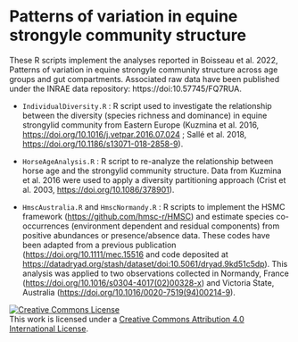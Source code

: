 # Patterns of variation in equine strongyle community structure

These R scripts implement the analyses reported in Boisseau et al. 2022, Patterns of variation in equine strongyle community structure across age groups and gut compartments. Associated raw data have been published under the INRAE data repository: https://doi:10.57745/FQ7RUA. 

* ``` IndividualDiversity.R ``` : R script used to investigate the relationship between the diversity (species richness and dominance) in equine strongylid community from Eastern Europe (Kuzmina et al. 2016, https://doi.org/10.1016/j.vetpar.2016.07.024 ; Sallé et al. 2018, https://doi.org/10.1186/s13071-018-2858-9).

* ``` HorseAgeAnalysis.R ``` : R script to re-analyze the relationship between horse age and the strongylid community structure. Data from Kuzmina et al. 2016 were used to apply a diversity partitioning approach (Crist et al. 2003, https://doi.org/10.1086/378901).

* ``` HmscAustralia.R ``` and ``` HmscNormandy.R ``` : R scripts to implement the HSMC framework (https://github.com/hmsc-r/HMSC) and estimate species co-occurrences (environment dependent and residual components) from positive abundances or presence/absence data. These codes have been adapted from a previous publication (https://doi.org/10.1111/mec.15516 and code deposited at https://datadryad.org/stash/dataset/doi:10.5061/dryad.9kd51c5dp). This analysis was applied to two observations collected in Normandy, France (https://doi.org/10.1016/s0304-4017(02)00328-x) and Victoria State, Australia (https://doi.org/10.1016/0020-7519(94)00214-9).



<a rel="license" href="http://creativecommons.org/licenses/by/4.0/"><img alt="Creative Commons License" style="border-width:0" src="https://i.creativecommons.org/l/by/4.0/88x31.png" /></a><br />This work is licensed under a <a rel="license" href="http://creativecommons.org/licenses/by/4.0/">Creative Commons Attribution 4.0 International License</a>.
